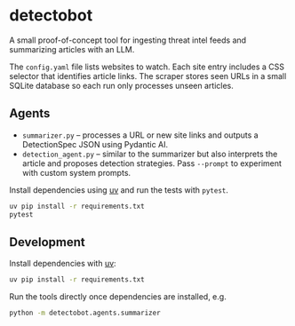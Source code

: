 # detectobot

A small proof-of-concept tool for ingesting threat intel feeds and summarizing articles with an LLM.

The `config.yaml` file lists websites to watch. Each site entry includes a CSS
selector that identifies article links. The scraper stores seen URLs in a small
SQLite database so each run only processes unseen articles.

## Agents

- `summarizer.py` – processes a URL or new site links and outputs a DetectionSpec JSON using Pydantic AI.
- `detection_agent.py` – similar to the summarizer but also interprets the article and proposes detection strategies. Pass `--prompt` to experiment with custom system prompts.

Install dependencies using [uv](https://github.com/astral-sh/uv) and run the tests with `pytest`.

```bash
uv pip install -r requirements.txt
pytest
```

## Development

Install dependencies with [uv](https://github.com/astral-sh/uv):

```bash
uv pip install -r requirements.txt
```

Run the tools directly once dependencies are installed, e.g.

```bash
python -m detectobot.agents.summarizer
```
